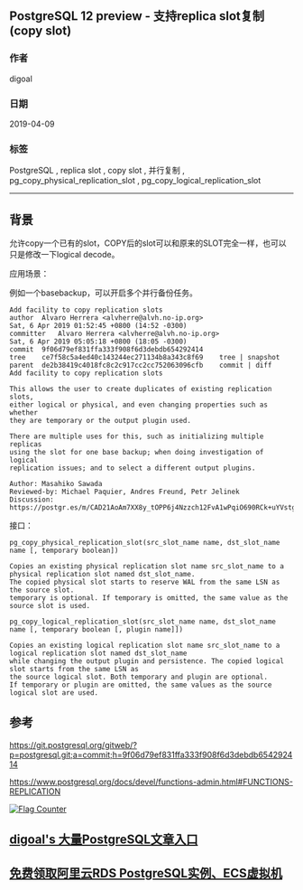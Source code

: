 ## PostgreSQL 12 preview - 支持replica slot复制(copy slot)  
                                                                                                                        
### 作者                                                                                                                        
digoal                                                                                                                        
                                                                                                                        
### 日期                                                                                                                        
2019-04-09                                                                                                                        
                                                                                                                        
### 标签                                                                                                                        
PostgreSQL , replica slot , copy slot , 并行复制 , pg_copy_physical_replication_slot , pg_copy_logical_replication_slot     
                                       
----                                                                                                                  
                                                                                                                    
## 背景     
允许copy一个已有的slot，COPY后的slot可以和原来的SLOT完全一样，也可以只是修改一下logical decode。  
  
应用场景：  
  
例如一个basebackup，可以开启多个并行备份任务。  
  
```  
Add facility to copy replication slots  
author	Alvaro Herrera <alvherre@alvh.no-ip.org>	  
Sat, 6 Apr 2019 01:52:45 +0800 (14:52 -0300)  
committer	Alvaro Herrera <alvherre@alvh.no-ip.org>	  
Sat, 6 Apr 2019 05:05:18 +0800 (18:05 -0300)  
commit	9f06d79ef831ffa333f908f6d3debdb654292414  
tree	ce7f58c5a4ed40c143244ec271134b8a343c8f69	tree | snapshot  
parent	de2b38419c4018fc8c2c917cc2cc752063096cfb	commit | diff  
Add facility to copy replication slots  
  
This allows the user to create duplicates of existing replication slots,  
either logical or physical, and even changing properties such as whether  
they are temporary or the output plugin used.  
  
There are multiple uses for this, such as initializing multiple replicas  
using the slot for one base backup; when doing investigation of logical  
replication issues; and to select a different output plugins.  
  
Author: Masahiko Sawada  
Reviewed-by: Michael Paquier, Andres Freund, Petr Jelinek  
Discussion: https://postgr.es/m/CAD21AoAm7XX8y_tOPP6j4Nzzch12FvA1wPqiO690RCk+uYVstg@mail.gmail.com  
```  
  
接口：  
  
```  
pg_copy_physical_replication_slot(src_slot_name name, dst_slot_name name [, temporary boolean])  
  
Copies an existing physical replication slot name src_slot_name to a physical replication slot named dst_slot_name.   
The copied physical slot starts to reserve WAL from the same LSN as the source slot.   
temporary is optional. If temporary is omitted, the same value as the source slot is used.  
  
pg_copy_logical_replication_slot(src_slot_name name, dst_slot_name name [, temporary boolean [, plugin name]])  
  
Copies an existing logical replication slot name src_slot_name to a logical replication slot named dst_slot_name   
while changing the output plugin and persistence. The copied logical slot starts from the same LSN as   
the source logical slot. Both temporary and plugin are optional.   
If temporary or plugin are omitted, the same values as the source logical slot are used.  
```  
  
## 参考  
https://git.postgresql.org/gitweb/?p=postgresql.git;a=commit;h=9f06d79ef831ffa333f908f6d3debdb654292414  
  
https://www.postgresql.org/docs/devel/functions-admin.html#FUNCTIONS-REPLICATION    
    
  
<a rel="nofollow" href="http://info.flagcounter.com/h9V1"  ><img src="http://s03.flagcounter.com/count/h9V1/bg_FFFFFF/txt_000000/border_CCCCCC/columns_2/maxflags_12/viewers_0/labels_0/pageviews_0/flags_0/"  alt="Flag Counter"  border="0"  ></a>  
  
  
## [digoal's 大量PostgreSQL文章入口](https://github.com/digoal/blog/blob/master/README.md "22709685feb7cab07d30f30387f0a9ae")
  
  
## [免费领取阿里云RDS PostgreSQL实例、ECS虚拟机](https://free.aliyun.com/ "57258f76c37864c6e6d23383d05714ea")
  
